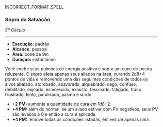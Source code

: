 INCORRECT_FORMAT_SPELL
### Sopro da Salvação
*5º Círculo*
___
- **Execução:** padrão
- **Alcance:** pessoal
- **Área:** cone de 9m
- **Duração:** instantânea

Você enche seus pulmões de energia positiva e sopra um cone de poeira reluzente. O sopro afeta apenas seus aliados na área, curando 2d8+4 pontos de vida e removendo uma das seguintes condições de todos os alvos abalado, atordoado, apavorado, alquebrado, cego, confuso, debilitado, enjoado, esmorecido, exausto, fascinado, fatigado, fraco, frustrado, lento, paralisado, pasmo e surdo.

- **+2 PM:** aumenta a quantidade de cura em 1d8+2.
- **+4 PM:** além do normal, se um aliado estiver com PV negativos, seus PV são levados a 0 e então a cura é aplicada.
- **+4 PM:** remove todas as condições listadas, em vez de apenas uma.
